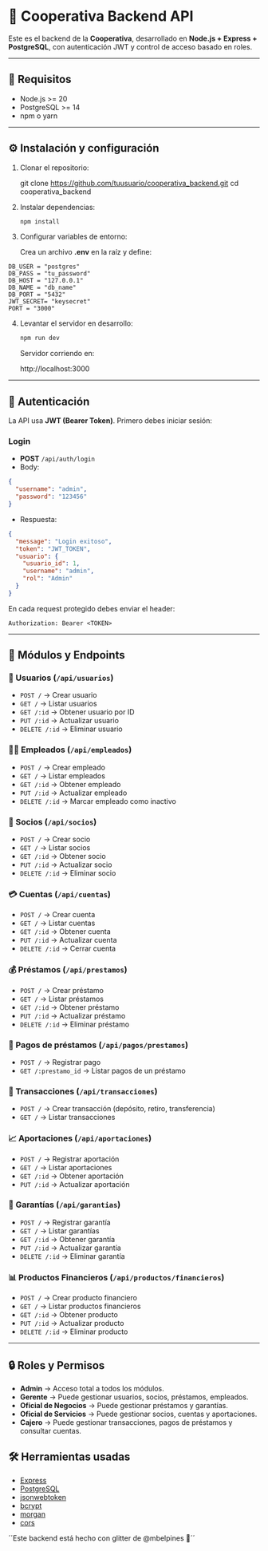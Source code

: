﻿# 📌 Cooperativa Backend API

Este es el backend de la **Cooperativa**, desarrollado en **Node.js + Express + PostgreSQL**, con autenticación JWT y control de acceso basado en roles.

---

## 🚀 Requisitos

- Node.js >= 20
- PostgreSQL >= 14
- npm o yarn

---

## ⚙️ Instalación y configuración

1. Clonar el repositorio:
   
   git clone https://github.com/tuusuario/cooperativa_backend.git
   cd cooperativa_backend


2. Instalar dependencias:

   
   ```bash
   npm install
   ```
  

4. Configurar variables de entorno:

   Crea un archivo **.env** en la raíz y define:

 ```env
DB_USER = "postgres"
DB_PASS = "tu_password"
DB_HOST = "127.0.0.1"
DB_NAME = "db_name"
DB_PORT = "5432"
JWT_SECRET= "keysecret"
PORT = "3000"
```

  

4. Levantar el servidor en desarrollo:

   ```bash
   npm run dev
   ```

   Servidor corriendo en:

  
   http://localhost:3000
  

---

## 🔑 Autenticación

La API usa **JWT (Bearer Token)**.
Primero debes iniciar sesión:

### Login

* **POST** `/api/auth/login`
* Body:

```json
{
  "username": "admin",
  "password": "123456"
}
```

* Respuesta:

```json
{
  "message": "Login exitoso",
  "token": "JWT_TOKEN",
  "usuario": {
    "usuario_id": 1,
    "username": "admin",
    "rol": "Admin"
  }
}
```

En cada request protegido debes enviar el header:

```
Authorization: Bearer <TOKEN>
```

---

## 📂 Módulos y Endpoints

### 👤 Usuarios (`/api/usuarios`)

* `POST /` → Crear usuario
* `GET /` → Listar usuarios
* `GET /:id` → Obtener usuario por ID
* `PUT /:id` → Actualizar usuario
* `DELETE /:id` → Eliminar usuario

### 🧑‍💼 Empleados (`/api/empleados`)

* `POST /` → Crear empleado
* `GET /` → Listar empleados
* `GET /:id` → Obtener empleado
* `PUT /:id` → Actualizar empleado
* `DELETE /:id` → Marcar empleado como inactivo

### 👥 Socios (`/api/socios`)

* `POST /` → Crear socio
* `GET /` → Listar socios
* `GET /:id` → Obtener socio
* `PUT /:id` → Actualizar socio
* `DELETE /:id` → Eliminar socio

### 💳 Cuentas (`/api/cuentas`)

* `POST /` → Crear cuenta
* `GET /` → Listar cuentas
* `GET /:id` → Obtener cuenta
* `PUT /:id` → Actualizar cuenta
* `DELETE /:id` → Cerrar cuenta

### 💰 Préstamos (`/api/prestamos`)

* `POST /` → Crear préstamo
* `GET /` → Listar préstamos
* `GET /:id` → Obtener préstamo
* `PUT /:id` → Actualizar préstamo
* `DELETE /:id` → Eliminar préstamo

### 🏦 Pagos de préstamos (`/api/pagos/prestamos`)

* `POST /` → Registrar pago
* `GET /:prestamo_id` → Listar pagos de un préstamo

### 💸 Transacciones (`/api/transacciones`)

* `POST /` → Crear transacción (depósito, retiro, transferencia)
* `GET /` → Listar transacciones

### 📈 Aportaciones (`/api/aportaciones`)

* `POST /` → Registrar aportación
* `GET /` → Listar aportaciones
* `GET /:id` → Obtener aportación
* `PUT /:id` → Actualizar aportación

### 📑 Garantías (`/api/garantias`)

* `POST /` → Registrar garantía
* `GET /` → Listar garantías
* `GET /:id` → Obtener garantía
* `PUT /:id` → Actualizar garantía
* `DELETE /:id` → Eliminar garantía

### 📊 Productos Financieros (`/api/productos/financieros`)

* `POST /` → Crear producto financiero
* `GET /` → Listar productos financieros
* `GET /:id` → Obtener producto
* `PUT /:id` → Actualizar producto
* `DELETE /:id` → Eliminar producto

---

## 🔒 Roles y Permisos

* **Admin** → Acceso total a todos los módulos.
* **Gerente** → Puede gestionar usuarios, socios, préstamos, empleados.
* **Oficial de Negocios** → Puede gestionar préstamos y garantías.
* **Oficial de Servicios** → Puede gestionar socios, cuentas y aportaciones.
* **Cajero** → Puede gestionar transacciones, pagos de préstamos y consultar cuentas.


## 🛠️ Herramientas usadas

* [Express](https://expressjs.com/)
* [PostgreSQL](https://www.postgresql.org/)
* [jsonwebtoken](https://www.npmjs.com/package/jsonwebtoken)
* [bcrypt](https://www.npmjs.com/package/bcrypt)
* [morgan](https://www.npmjs.com/package/morgan)
* [cors](https://www.npmjs.com/package/cors)


´´Este  backend está hecho con glitter de @mbelpines 🌟´´




